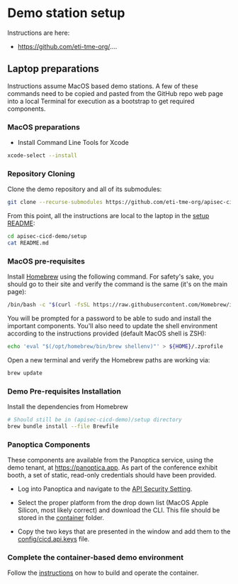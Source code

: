 # Demo station setup

Instructions are here:
- https://github.com/eti-tme-org/....

## Laptop preparations

Instructions assume MacOS based demo stations.  A few of these commands need to be copied and pasted from the GitHub repo web page into a local Terminal for execution as a bootstrap to get required components.

### MacOS preparations

- Install Command Line Tools for Xcode

```bash
xcode-select --install
```

### Repository Cloning

Clone the demo repository and all of its submodules:

```bash
git clone --recurse-submodules https://github.com/eti-tme-org/apisec-cicd-demo
```

From this point, all the instructions are local to the laptop in the [setup README](setup/README.md):

```bash
cd apisec-cicd-demo/setup
cat README.md
```

### MacOS pre-requisites

Install [Homebrew](https://brew.sh) using the following command. For safety's sake, you should go to their site and verify the command is the same (it's on the main page):

```bash
/bin/bash -c "$(curl -fsSL https://raw.githubusercontent.com/Homebrew/install/HEAD/install.sh)"
```

You will be prompted for a password to be able to sudo and install the important components.  You'll also need to update the shell environment according to the instructions provided (default MacOS shell is ZSH):

```bash
echo 'eval "$(/opt/homebrew/bin/brew shellenv)"' > ${HOME}/.zprofile
```

Open a new terminal and verify the Homebrew paths are working via:

```bash
brew update
```

### Demo Pre-requisites Installation

Install the dependencies from Homebrew

```bash
# Should still be in (apisec-cicd-demo)/setup directory
brew bundle install --file Brewfile
```

### Panoptica Components

These components are available from the Panoptica service, using the demo tenant, at https://panoptica.app. As part of the conference exhibit booth, a set of static, read-only credentials should have been provided.

- Log into Panoptica and navigate to the [API Security Setting](https://console.panoptica.app/settings/api_sec).

- Select the proper platform from the drop down list (MacOS Apple Silicon, most likely correct) and download the CLI. This file should be stored in the [container](../container/) folder.

- Copy the two keys that are presented in the window and add them to the [config/cicd.api.keys](../config/cicd.api.keys) file.

### Complete the container-based demo environment

Follow the [instructions](../container/README.md) on how to build and operate the container.
